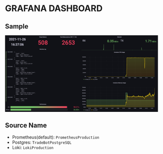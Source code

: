 # GRAFANA DASHBOARD

## Sample

![monitor_sample](./assets/monitor_sample.png "monitor_sample")

## Source Name

- Prometheus(default): `PrometheusProduction`
- Postgres: `TradeBotPostgreSQL`
- Loki: `LokiProduction`
